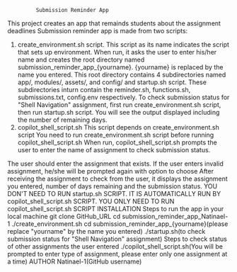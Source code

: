              Submission Reminder App
This project creates an app that remainds students about the assignment deadlines
Submission reminder app is made from two scripts:
  1) create_environment.sh script. 
This script as its name indicates the script that sets up environment. 
When run, it asks the user to enter his/her name and creates the root directory named submission_reminder_app_{yourname}. 
{yourname} is replaced by the name you entered. 
This root directory contains 4 subdirectories named app/, modules/, assets/, and config/ and startup.sh script. 
These subdirectories inturn contain the reminder.sh, functions.sh, submissions.txt, config.env respectively. 
To check submission status for "Shell Navigation" assignment, first run create_environment.sh script, then run startup.sh script. 
You will see the output displayed including the number of remaining days.
  2) copilot_shell_script.sh
This script depends on create_environment.sh script
You need to run create_environment.sh script before running copilot_shell_script.sh
When run, copilot_shell_script.sh prompts the user to enter the name of assignment to check submission status. 

The user should enter the assignment that exists. If the user enters invalid assignment, he/she will be prompted again with option to choose
After receiving the assignment to check from the user, it displays the assignment you entered, number of days remaining and the submission status.
YOU DON'T NEED TO RUN startup.sh SCRIPT. IT IS AUTOMATICALLY RUN BY copilot_shell_script.sh SCRIPT. YOU ONLY NEED TO RUN copilot_shell_script.sh SCRIPT
          INSTALLATION
Steps to run the app in your local machine
   git clone GitHub_URL
   cd submission_reminder_app_Natinael-1
   ./create_environment.sh
   cd submission_reminder_app_{yourname}(please replace "yourname" by the name you entered)
   ./startup.sh(to check submission status for "Shell Navigation" assignment)
Steps to check status of other assignments the user entered
   ./copilot_shell_script.sh(You will be prompted to enter type of assignment, please enter only one assignment at a time)
         AUTHOR
    Natinael-1(GitHub username)


